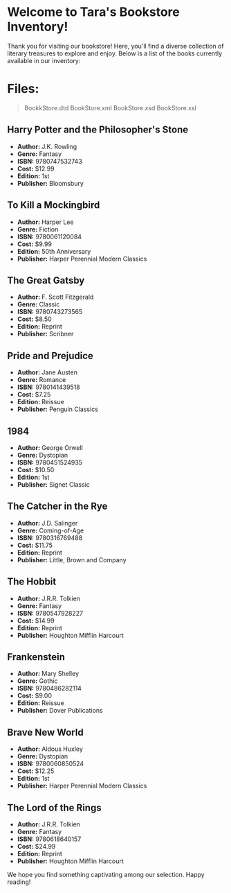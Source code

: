 # Welcome to Tara's Bookstore Inventory!

Thank you for visiting our bookstore! Here, you'll find a diverse collection of literary treasures to explore and enjoy.
Below is a list of the books currently available in our inventory:

# Files:
> BookkStore.dtd
> BookStore.xml
> BookStore.xsd
> BookStore.xsl

## Harry Potter and the Philosopher's Stone
- **Author:** J.K. Rowling
- **Genre:** Fantasy
- **ISBN:** 9780747532743
- **Cost:** $12.99
- **Edition:** 1st
- **Publisher:** Bloomsbury

## To Kill a Mockingbird
- **Author:** Harper Lee
- **Genre:** Fiction
- **ISBN:** 9780061120084
- **Cost:** $9.99
- **Edition:** 50th Anniversary
- **Publisher:** Harper Perennial Modern Classics

## The Great Gatsby
- **Author:** F. Scott Fitzgerald
- **Genre:** Classic
- **ISBN:** 9780743273565
- **Cost:** $8.50
- **Edition:** Reprint
- **Publisher:** Scribner

## Pride and Prejudice
- **Author:** Jane Austen
- **Genre:** Romance
- **ISBN:** 9780141439518
- **Cost:** $7.25
- **Edition:** Reissue
- **Publisher:** Penguin Classics

## 1984
- **Author:** George Orwell
- **Genre:** Dystopian
- **ISBN:** 9780451524935
- **Cost:** $10.50
- **Edition:** 1st
- **Publisher:** Signet Classic

## The Catcher in the Rye
- **Author:** J.D. Salinger
- **Genre:** Coming-of-Age
- **ISBN:** 9780316769488
- **Cost:** $11.75
- **Edition:** Reprint
- **Publisher:** Little, Brown and Company

## The Hobbit
- **Author:** J.R.R. Tolkien
- **Genre:** Fantasy
- **ISBN:** 9780547928227
- **Cost:** $14.99
- **Edition:** Reprint
- **Publisher:** Houghton Mifflin Harcourt

## Frankenstein
- **Author:** Mary Shelley
- **Genre:** Gothic
- **ISBN:** 9780486282114
- **Cost:** $9.00
- **Edition:** Reissue
- **Publisher:** Dover Publications

## Brave New World
- **Author:** Aldous Huxley
- **Genre:** Dystopian
- **ISBN:** 9780060850524
- **Cost:** $12.25
- **Edition:** 1st
- **Publisher:** Harper Perennial Modern Classics

## The Lord of the Rings
- **Author:** J.R.R. Tolkien
- **Genre:** Fantasy
- **ISBN:** 9780618640157
- **Cost:** $24.99
- **Edition:** Reprint
- **Publisher:** Houghton Mifflin Harcourt

We hope you find something captivating among our selection. Happy reading!

